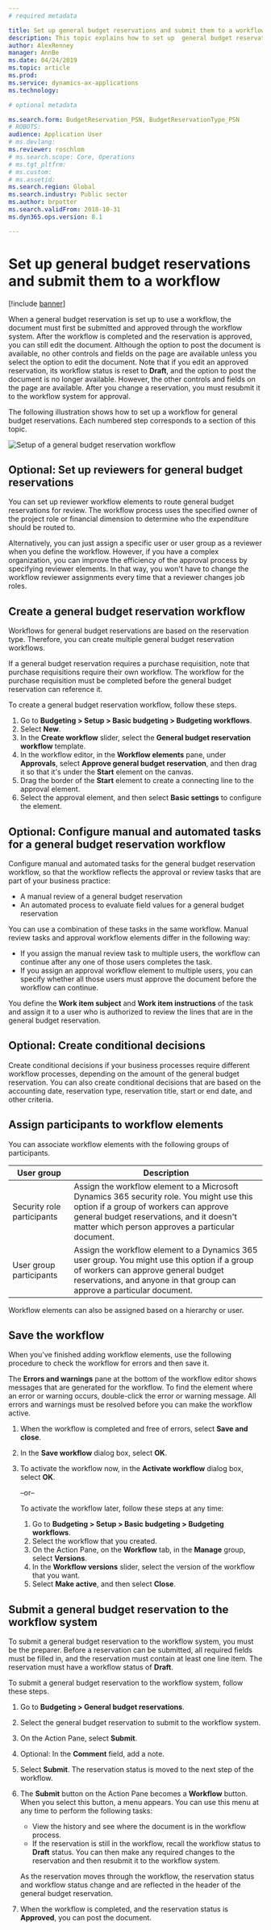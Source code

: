 ```yaml
---
# required metadata

title: Set up general budget reservations and submit them to a workflow
description: This topic explains how to set up  general budget reservations and submit them to a workflow for Public sector.
author: AlexRenney
manager: AnnBe
ms.date: 04/24/2019
ms.topic: article
ms.prod: 
ms.service: dynamics-ax-applications
ms.technology: 

# optional metadata

ms.search.form: BudgetReservation_PSN, BudgetReservationType_PSN
# ROBOTS: 
audience: Application User
# ms.devlang: 
ms.reviewer: roschlom
# ms.search.scope: Core, Operations
# ms.tgt_pltfrm: 
# ms.custom: 
# ms.assetid: 
ms.search.region: Global
ms.search.industry: Public sector
ms.author: brpotter
ms.search.validFrom: 2018-10-31
ms.dyn365.ops.version: 8.1

---
```


# Set up general budget reservations and submit them to a workflow

[!include [banner](../includes/banner.md)]

When a general budget reservation is set up to use a workflow, the document must first be submitted and approved through the workflow system. After the workflow is completed and the reservation is approved, you can still edit the document. Although the option to post the document is available, no other controls and fields on the page are available unless you select the option to edit the document. Note that if you edit an approved reservation, its workflow status is reset to **Draft**, and the option to post the document is no longer available. However, the other controls and fields on the page are available. After you change a reservation, you must resubmit it to the workflow system for approval.

The following illustration shows how to set up a workflow for general budget reservations. Each numbered step corresponds to a section of this topic.

![Setup of a general budget reservation workflow](media/gbr-workflow-process.jpg "Setup of a general budget reservation workflow")

## Optional: Set up reviewers for general budget reservations

You can set up reviewer workflow elements to route general budget reservations for review. The workflow process uses the specified owner of the project role or financial dimension to determine who the expenditure should be routed to.

Alternatively, you can just assign a specific user or user group as a reviewer when you define the workflow. However, if you have a complex organization, you can improve the efficiency of the approval process by specifying reviewer elements. In that way, you won't have to change the workflow reviewer assignments every time that a reviewer changes job roles.

## Create a general budget reservation workflow

Workflows for general budget reservations are based on the reservation type. Therefore, you can create multiple general budget reservation workflows.

If a general budget reservation requires a purchase requisition, note that purchase requisitions require their own workflow. The workflow for the purchase requisition must be completed before the general budget reservation can reference it.

To create a general budget reservation workflow, follow these steps.

1. Go to **Budgeting \> Setup \> Basic budgeting \> Budgeting workflows**.
2. Select **New**.
3. In the **Create workflow** slider, select the **General budget reservation workflow** template.
4. In the workflow editor, in the **Workflow elements** pane, under **Approvals**, select **Approve general budget reservation**, and then drag it so that it's under the **Start** element on the canvas.
5. Drag the border of the **Start** element to create a connecting line to the approval element.
6. Select the approval element, and then select **Basic settings** to configure the element.

## Optional: Configure manual and automated tasks for a general budget reservation workflow

Configure manual and automated tasks for the general budget reservation workflow, so that the workflow reflects the approval or review tasks that are part of your business practice:

- A manual review of a general budget reservation
- An automated process to evaluate field values for a general budget reservation

You can use a combination of these tasks in the same workflow. Manual review tasks and approval workflow elements differ in the following way:

- If you assign the manual review task to multiple users, the workflow can continue after any one of those users completes the task.
- If you assign an approval workflow element to multiple users, you can specify whether all those users must approve the document before the workflow can continue.

You define the **Work item subject** and **Work item instructions** of the task and assign it to a user who is authorized to review the lines that are in the general budget reservation.

## Optional: Create conditional decisions

Create conditional decisions if your business processes require different workflow processes, depending on the amount of the general budget reservation. You can also create conditional decisions that are based on the accounting date, reservation type, reservation title, start or end date, and other criteria.

## Assign participants to workflow elements

You can associate workflow elements with the following groups of participants.

| User group                 | Description |
|----------------------------|-------------|
| Security role participants | Assign the workflow element to a Microsoft Dynamics 365 security role. You might use this option if a group of workers can approve general budget reservations, and it doesn't matter which person approves a particular document. |
| User group participants    | Assign the workflow element to a Dynamics 365 user group. You might use this option if a group of workers can approve general budget reservations, and anyone in that group can approve a particular document. |

Workflow elements can also be assigned based on a hierarchy or user.

## Save the workflow

When you've finished adding workflow elements, use the following procedure to check the workflow for errors and then save it.

The **Errors and warnings** pane at the bottom of the workflow editor shows messages that are generated for the workflow. To find the element where an error or warning occurs, double-click the error or warning message. All errors and warnings must be resolved before you can make the workflow active.

1. When the workflow is completed and free of errors, select **Save and close**.
2. In the **Save workflow** dialog box, select **OK**.
3. To activate the workflow now, in the **Activate workflow** dialog box, select **OK**.

    –or–

    To activate the workflow later, follow these steps at any time:

    1. Go to **Budgeting \> Setup \> Basic budgeting \> Budgeting workflows**.
    2. Select the workflow that you created.
    3. On the Action Pane, on the **Workflow** tab, in the **Manage** group, select **Versions**.
    4. In the **Workflow versions** slider, select the version of the workflow that you want.
    5. Select **Make active**, and then select **Close**.

## Submit a general budget reservation to the workflow system

To submit a general budget reservation to the workflow system, you must be the preparer. Before a reservation can be submitted, all required fields must be filled in, and the reservation must contain at least one line item. The reservation must have a workflow status of **Draft**.

To submit a general budget reservation to the workflow system, follow these steps.

1. Go to **Budgeting \> General budget reservations**.
2. Select the general budget reservation to submit to the workflow system.
3. On the Action Pane, select **Submit**.
4. Optional: In the **Comment** field, add a note.
5. Select **Submit**. The reservation status is moved to the next step of the workflow.
6. The **Submit** button on the Action Pane becomes a **Workflow** button. When you select this button, a menu appears. You can use this menu at any time to perform the following tasks:

    - View the history and see where the document is in the workflow process.
    - If the reservation is still in the workflow, recall the workflow status to **Draft** status. You can then make any required changes to the reservation and then resubmit it to the workflow system.

    As the reservation moves through the workflow, the reservation status and workflow status change and are reflected in the header of the general budget reservation.

7. When the workflow is completed, and the reservation status is **Approved**, you can post the document.
